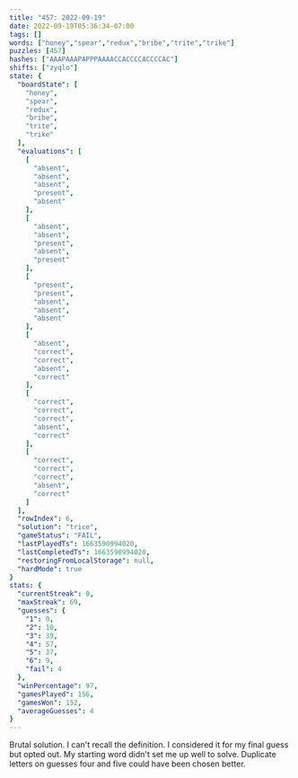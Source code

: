 ```yaml
---
title: "457: 2022-09-19"
date: 2022-09-19T05:36:34-07:00
tags: []
words: ["honey","spear","redux","bribe","trite","trike"]
puzzles: [457]
hashes: ["AAAPAAAPAPPPAAAACCACCCCACCCCAC"]
shifts: ["zyqlo"]
state: {
  "boardState": [
    "honey",
    "spear",
    "redux",
    "bribe",
    "trite",
    "trike"
  ],
  "evaluations": [
    [
      "absent",
      "absent",
      "absent",
      "present",
      "absent"
    ],
    [
      "absent",
      "absent",
      "present",
      "absent",
      "present"
    ],
    [
      "present",
      "present",
      "absent",
      "absent",
      "absent"
    ],
    [
      "absent",
      "correct",
      "correct",
      "absent",
      "correct"
    ],
    [
      "correct",
      "correct",
      "correct",
      "absent",
      "correct"
    ],
    [
      "correct",
      "correct",
      "correct",
      "absent",
      "correct"
    ]
  ],
  "rowIndex": 6,
  "solution": "trice",
  "gameStatus": "FAIL",
  "lastPlayedTs": 1663590994020,
  "lastCompletedTs": 1663590994020,
  "restoringFromLocalStorage": null,
  "hardMode": true
}
stats: {
  "currentStreak": 0,
  "maxStreak": 69,
  "guesses": {
    "1": 0,
    "2": 10,
    "3": 39,
    "4": 57,
    "5": 37,
    "6": 9,
    "fail": 4
  },
  "winPercentage": 97,
  "gamesPlayed": 156,
  "gamesWon": 152,
  "averageGuesses": 4
}
---
```


<!-- more -->
Brutal solution. I can't recall the definition. I considered it for my final guess but opted out. My starting word didn't set me up well to solve. Duplicate letters on guesses four and five could have been chosen better. 

